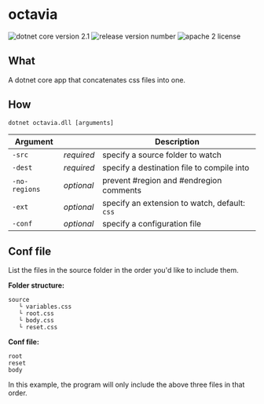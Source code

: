 # octavia

![dotnet core version 2.1](https://img.shields.io/badge/dotnet%20core-2.1-blue.svg)
![release version number](https://img.shields.io/github/release/bodzaital/octavia.svg)
![apache 2 license](https://img.shields.io/github/license/bodzaital/octavia.svg)

## What

A dotnet core app that concatenates css files into one.

## How

`dotnet octavia.dll [arguments]`

| Argument || Description |
| --- | --- | --- |
| `-src` | *required*  |specify a source folder to watch |
| `-dest` | *required*  |specify a destination file to compile into |
| `-no-regions` | *optional*  |prevent #region and #endregion comments |
| `-ext` | *optional*  |specify an extension to watch, default: `css` |
| `-conf` | *optional*  |specify a configuration file |

## Conf file

List the files in the source folder in the order you'd like to include them.


**Folder structure:**
```
source
   └ variables.css
   └ root.css
   └ body.css
   └ reset.css
```

**Conf file:**
```
root
reset
body
```

In this example, the program will only include the above three files in that order.